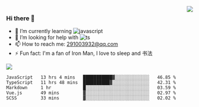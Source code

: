 <img align='right' src='https://github-readme-stats.vercel.app/api?username=niaogege&show_icons=true&theme=radical'/>

### Hi there 👋

- 🌱 I’m currently learning ![javascript](https://img.shields.io/badge/javacript-learn-orange)
- 🤔 I’m looking for help with ![ts](https://img.shields.io/badge/ts-learn-yellow)
- 📫 How to reach me: 291003932@qq.com
- ⚡ Fun fact:  I'm a fan of Iron Man, I love to sleep and 书法

![](https://github-readme-stats.vercel.app/api/top-langs/?username=niaogege&layout=compact)

<!--START_SECTION:waka-->
```text
JavaScript   13 hrs 4 mins   ███████████▓░░░░░░░░░░░░░   46.85 % 
TypeScript   11 hrs 48 mins  ██████████▓░░░░░░░░░░░░░░   42.31 % 
Markdown     1 hr            █░░░░░░░░░░░░░░░░░░░░░░░░   03.59 % 
Vue.js       49 mins         ▓░░░░░░░░░░░░░░░░░░░░░░░░   02.97 % 
SCSS         33 mins         ▓░░░░░░░░░░░░░░░░░░░░░░░░   02.02 % 
```
<!--END_SECTION:waka-->
